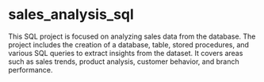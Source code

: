 # sales_analysis_sql
This SQL project is focused on analyzing sales data from the database. The project includes the creation of a database, table, stored procedures, and various SQL queries to extract insights from the dataset. It covers areas such as sales trends, product analysis, customer behavior, and branch performance.
